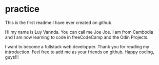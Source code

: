 # practice

This is the first readme I have ever created on github.

Hi my name is Luy Vannda. You can call me Joe Joe. I am from Cambodia and I am now learning to code in freeCodeCamp and the Odin Projects.

I want to become a fullstack web developper. Thank you for reading my introduction. Feel free to add me as your friends on github. Happy coding, guys!!! 

